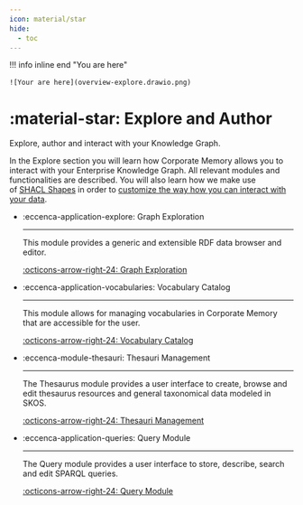 ```yaml
---
icon: material/star
hide:
  - toc
---
```

!!! info inline end "You are here"

    ![Your are here](overview-explore.drawio.png)

# :material-star: Explore and Author

Explore, author and interact with your Knowledge Graph.

In the Explore section you will learn how Corporate Memory allows you to interact with your Enterprise Knowledge Graph.
All relevant modules and functionalities are described.
You will also learn how we make use of [SHACL Shapes](https://www.w3.org/TR/shacl/) in order to [customize the way how you can interact with your data](./graph-exploration/building-a-customized-user-interface/index.md).

<div class="grid cards" markdown>

-   :eccenca-application-explore: Graph Exploration

    ---

    This module provides a generic and extensible RDF data browser and editor.

    [:octicons-arrow-right-24: Graph Exploration](graph-exploration/index.md)

-   :eccenca-application-vocabularies: Vocabulary Catalog

    ---

    This module allows for managing vocabularies in Corporate Memory that are accessible for the user.

    [:octicons-arrow-right-24: Vocabulary Catalog](vocabulary-catalog/index.md)

-   :eccenca-module-thesauri: Thesauri Management

    ---

    The Thesaurus module provides a user interface to create, browse and edit thesaurus resources and general taxonomical data modeled in SKOS.

    [:octicons-arrow-right-24: Thesauri Management](thesauri-management/index.md)

-   :eccenca-application-queries: Query Module

    ---

    The Query module provides a user interface to store, describe, search and edit SPARQL queries.

    [:octicons-arrow-right-24: Query Module](query-module/index.md)

</div>

